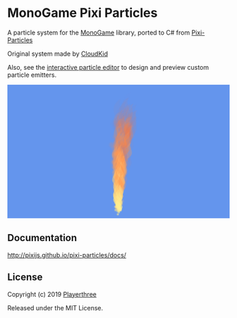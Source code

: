 # MonoGame Pixi Particles

A particle system for the [MonoGame](https://github.com/MonoGame/MonoGame) library, ported to C# from [Pixi-Particles](https://github.com/pixijs/pixi-particles)

Original system made by [CloudKid](http://github.com/cloudkidstudio)

Also, see the [interactive particle editor](http://pixijs.github.io/pixi-particles-editor/) to design and preview custom particle emitters.

![Alt text](particle_screenshot.png?raw=true "Fire Example")

## Documentation

http://pixijs.github.io/pixi-particles/docs/

## License

Copyright (c) 2019 [Playerthree](http://github.com/playerthree-ltd)

Released under the MIT License.
